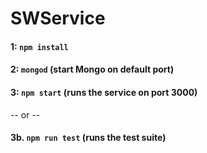 # SWService

#### 1: ``` npm install ```
#### 2: ``` mongod ``` (start Mongo on default port)
#### 3: ``` npm start ``` (runs the service on port 3000)
 -- or --
#### 3b. ``` npm run test ``` (runs the test suite)